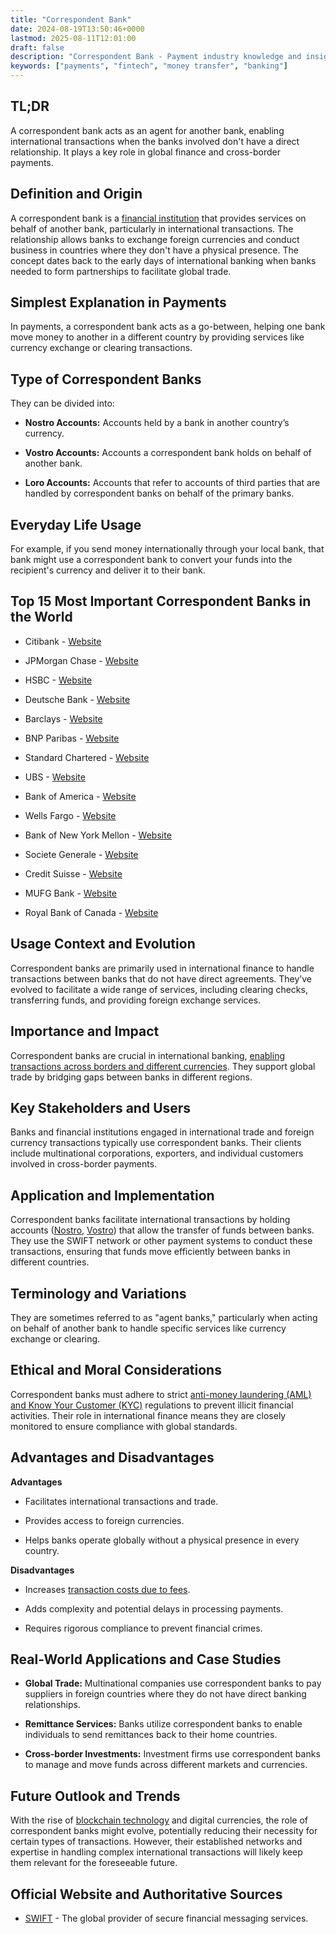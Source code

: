 ```yaml
---
title: "Correspondent Bank"
date: 2024-08-19T13:50:46+0000
lastmod: 2025-08-11T12:01:00
draft: false
description: "Correspondent Bank - Payment industry knowledge and insights"
keywords: ["payments", "fintech", "money transfer", "banking"]
---
```


## **TL;DR**

A correspondent bank acts as an agent for another bank, enabling international transactions when the banks involved don't have a direct relationship. It plays a key role in global finance and cross-border payments.

## **Definition and Origin**

A correspondent bank is a [financial institution](https://faisalkhanllc.xyz/resources/payments-wiki/f/financial-institution-fi/) that provides services on behalf of another bank, particularly in international transactions. The relationship allows banks to exchange foreign currencies and conduct business in countries where they don't have a physical presence. The concept dates back to the early days of international banking when banks needed to form partnerships to facilitate global trade.

## **Simplest Explanation in Payments**

In payments, a correspondent bank acts as a go-between, helping one bank move money to another in a different country by providing services like currency exchange or clearing transactions.

## **Type of Correspondent Banks**

They can be divided into:

- **Nostro Accounts:** Accounts held by a bank in another country’s currency.

- **Vostro Accounts:** Accounts a correspondent bank holds on behalf of another bank.

- **Loro Accounts:** Accounts that refer to accounts of third parties that are handled by correspondent banks on behalf of the primary banks.

## **Everyday Life Usage**

For example, if you send money internationally through your local bank, that bank might use a correspondent bank to convert your funds into the recipient's currency and deliver it to their bank.

## **Top 15 Most Important Correspondent Banks in the World**

- Citibank - [Website](https://www.citigroup.com/)

- JPMorgan Chase - [Website](https://www.jpmorganchase.com/)

- HSBC - [Website](https://www.hsbc.com/)

- Deutsche Bank - [Website](https://www.db.com/)

- Barclays - [Website](https://www.barclays.com/)

- BNP Paribas - [Website](https://www.bnpparibas.com/)

- Standard Chartered - [Website](https://www.sc.com/)

- UBS - [Website](https://www.ubs.com/)

- Bank of America - [Website](https://www.bankofamerica.com/)

- Wells Fargo - [Website](https://www.wellsfargo.com/)

- Bank of New York Mellon - [Website](https://www.bnymellon.com/)

- Societe Generale - [Website](https://www.societegenerale.com/)

- Credit Suisse - [Website](https://www.credit-suisse.com/)

- MUFG Bank - [Website](https://www.mufg.jp/)

- Royal Bank of Canada - [Website](https://www.rbc.com/)

## **Usage Context and Evolution**

Correspondent banks are primarily used in international finance to handle transactions between banks that do not have direct agreements. They’ve evolved to facilitate a wide range of services, including clearing checks, transferring funds, and providing foreign exchange services.

## **Importance and Impact**

Correspondent banks are crucial in international banking, [enabling transactions across borders and different currencies](https://faisalkhanllc.xyz/resources/payments-wiki/c/cross-border-payments/). They support global trade by bridging gaps between banks in different regions.

## **Key Stakeholders and Users**

Banks and financial institutions engaged in international trade and foreign currency transactions typically use correspondent banks. Their clients include multinational corporations, exporters, and individual customers involved in cross-border payments.

## **Application and Implementation**

Correspondent banks facilitate international transactions by holding accounts ([Nostro](https://faisalkhan.com/learn/payments-wiki/what-is-the-difference-between-a-nostro-account-and-a-vostro-account/), [Vostro](https://faisalkhan.com/learn/payments-wiki/what-is-the-difference-between-a-nostro-account-and-a-vostro-account/)) that allow the transfer of funds between banks. They use the SWIFT network or other payment systems to conduct these transactions, ensuring that funds move efficiently between banks in different countries.

## **Terminology and Variations**

They are sometimes referred to as "agent banks," particularly when acting on behalf of another bank to handle specific services like currency exchange or clearing.

## **Ethical and Moral Considerations**

Correspondent banks must adhere to strict [anti-money laundering (AML) and Know Your Customer (KYC)](https://faisalkhanllc.xyz/resources/payments-wiki/k/know-your-customer-kyc-anti-money-laundering-aml/) regulations to prevent illicit financial activities. Their role in international finance means they are closely monitored to ensure compliance with global standards.

## **Advantages and Disadvantages**

**Advantages**

- Facilitates international transactions and trade.

- Provides access to foreign currencies.

- Helps banks operate globally without a physical presence in every country.

**Disadvantages**

- Increases [transaction costs due to fees](https://faisalkhanllc.xyz/resources/payments-wiki/t/transaction-fee/).

- Adds complexity and potential delays in processing payments.

- Requires rigorous compliance to prevent financial crimes.

## **Real-World Applications and Case Studies**

- **Global Trade:** Multinational companies use correspondent banks to pay suppliers in foreign countries where they do not have direct banking relationships.

- **Remittance Services:** Banks utilize correspondent banks to enable individuals to send remittances back to their home countries.

- **Cross-border Investments:** Investment firms use correspondent banks to manage and move funds across different markets and currencies.

## **Future Outlook and Trends**

With the rise of [blockchain technology](https://faisalkhanllc.xyz/resources/payments-wiki/b/blockchain/blockchain-technology/) and digital currencies, the role of correspondent banks might evolve, potentially reducing their necessity for certain types of transactions. However, their established networks and expertise in handling complex international transactions will likely keep them relevant for the foreseeable future.

## **Official Website and Authoritative Sources**

- [SWIFT](https://www.swift.com/) - The global provider of secure financial messaging services.